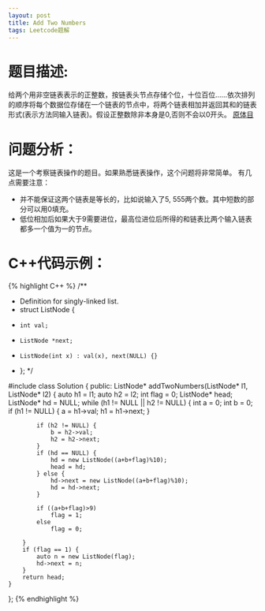 ```yaml
---
layout: post
title: Add Two Numbers
tags: Leetcode题解
---
```

# 题目描述:
给两个用非空链表表示的正整数，按链表头节点存储个位，十位百位……依次排列的顺序将每个数据位存储在一个链表的节点中，将两个链表相加并返回其和的链表形式(表示方法同输入链表)。假设正整数除非本身是0,否则不会以0开头。
[原体目](https://leetcode.com/problems/add-two-numbers)

# 问题分析：
这是一个考察链表操作的题目。如果熟悉链表操作，这个问题将非常简单。
有几点需要注意：
- 并不能保证这两个链表是等长的，比如说输入了5, 555两个数。其中短数的部分可以用0填充。
- 低位相加后如果大于9需要进位，最高位进位后所得的和链表比两个输入链表都多一个值为一的节点。

# C++代码示例：
{% highlight C++ %}
/**
 * Definition for singly-linked list.
 * struct ListNode {
 *     int val;
 *     ListNode *next;
 *     ListNode(int x) : val(x), next(NULL) {}
 * };
 */

#include <vector>
class Solution {
public:
    ListNode* addTwoNumbers(ListNode* l1, ListNode* l2) {
        auto h1 = l1;
        auto h2 = l2;
        int flag = 0;
        ListNode* head;
        ListNode* hd = NULL;
        while (h1 != NULL || h2 != NULL) {
            int a = 0;
            int b = 0;
            if (h1 != NULL) {
                a = h1->val;
                h1 = h1->next;
            }

            if (h2 != NULL) {
                b = h2->val;
                h2 = h2->next;
            }
            if (hd == NULL) {
                hd = new ListNode((a+b+flag)%10);
                head = hd;
            } else {
                hd->next = new ListNode((a+b+flag)%10);
                hd = hd->next;
            }

            if ((a+b+flag)>9)
                flag = 1;
            else
                flag = 0;

        }
        if (flag == 1) {
            auto n = new ListNode(flag);
            hd->next = n;
        }
        return head;
    }
};
{% endhighlight %}
